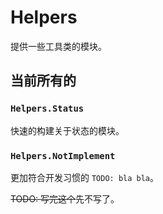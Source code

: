 # Helpers

提供一些工具类的模块。

## 当前所有的

### `Helpers.Status`

快速的构建关于状态的模块。

### `Helpers.NotImplement`

更加符合开发习惯的 `TODO: bla bla`。

~~TODO: 写完这个~~先不写了。
